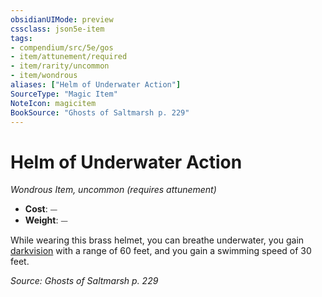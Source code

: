 ```yaml
---
obsidianUIMode: preview
cssclass: json5e-item
tags:
- compendium/src/5e/gos
- item/attunement/required
- item/rarity/uncommon
- item/wondrous
aliases: ["Helm of Underwater Action"]
SourceType: "Magic Item"
NoteIcon: magicitem
BookSource: "Ghosts of Saltmarsh p. 229"
---
```

# Helm of Underwater Action
*Wondrous Item, uncommon (requires attunement)*  

- **Cost**: ⏤
- **Weight**: ⏤

While wearing this brass helmet, you can breathe underwater, you gain [darkvision](/2-Mechanics/CLI/rules/senses.md#darkvision) with a range of 60 feet, and you gain a swimming speed of 30 feet.

*Source: Ghosts of Saltmarsh p. 229*